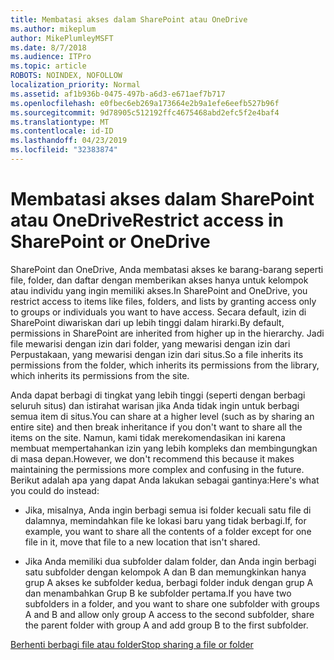 ```yaml
---
title: Membatasi akses dalam SharePoint atau OneDrive
ms.author: mikeplum
author: MikePlumleyMSFT
ms.date: 8/7/2018
ms.audience: ITPro
ms.topic: article
ROBOTS: NOINDEX, NOFOLLOW
localization_priority: Normal
ms.assetid: af1b936b-0475-497b-a6d3-e671aef7b717
ms.openlocfilehash: e0fbec6eb269a173664e2b9a1efe6eefb527b96f
ms.sourcegitcommit: 9d78905c512192ffc4675468abd2efc5f2e4baf4
ms.translationtype: MT
ms.contentlocale: id-ID
ms.lasthandoff: 04/23/2019
ms.locfileid: "32383874"
---
```

# <a name="restrict-access-in-sharepoint-or-onedrive"></a><span data-ttu-id="a423b-102">Membatasi akses dalam SharePoint atau OneDrive</span><span class="sxs-lookup"><span data-stu-id="a423b-102">Restrict access in SharePoint or OneDrive</span></span>

<span data-ttu-id="a423b-103">SharePoint dan OneDrive, Anda membatasi akses ke barang-barang seperti file, folder, dan daftar dengan memberikan akses hanya untuk kelompok atau individu yang ingin memiliki akses.</span><span class="sxs-lookup"><span data-stu-id="a423b-103">In SharePoint and OneDrive, you restrict access to items like files, folders, and lists by granting access only to groups or individuals you want to have access.</span></span> <span data-ttu-id="a423b-104">Secara default, izin di SharePoint diwariskan dari up lebih tinggi dalam hirarki.</span><span class="sxs-lookup"><span data-stu-id="a423b-104">By default, permissions in SharePoint are inherited from higher up in the hierarchy.</span></span> <span data-ttu-id="a423b-105">Jadi file mewarisi dengan izin dari folder, yang mewarisi dengan izin dari Perpustakaan, yang mewarisi dengan izin dari situs.</span><span class="sxs-lookup"><span data-stu-id="a423b-105">So a file inherits its permissions from the folder, which inherits its permissions from the library, which inherits its permissions from the site.</span></span>
  
<span data-ttu-id="a423b-106">Anda dapat berbagi di tingkat yang lebih tinggi (seperti dengan berbagi seluruh situs) dan istirahat warisan jika Anda tidak ingin untuk berbagi semua item di situs.</span><span class="sxs-lookup"><span data-stu-id="a423b-106">You can share at a higher level (such as by sharing an entire site) and then break inheritance if you don't want to share all the items on the site.</span></span> <span data-ttu-id="a423b-107">Namun, kami tidak merekomendasikan ini karena membuat mempertahankan izin yang lebih kompleks dan membingungkan di masa depan.</span><span class="sxs-lookup"><span data-stu-id="a423b-107">However, we don't recommend this because it makes maintaining the permissions more complex and confusing in the future.</span></span> <span data-ttu-id="a423b-108">Berikut adalah apa yang dapat Anda lakukan sebagai gantinya:</span><span class="sxs-lookup"><span data-stu-id="a423b-108">Here's what you could do instead:</span></span>
  
- <span data-ttu-id="a423b-109">Jika, misalnya, Anda ingin berbagi semua isi folder kecuali satu file di dalamnya, memindahkan file ke lokasi baru yang tidak berbagi.</span><span class="sxs-lookup"><span data-stu-id="a423b-109">If, for example, you want to share all the contents of a folder except for one file in it, move that file to a new location that isn't shared.</span></span>
    
- <span data-ttu-id="a423b-110">Jika Anda memiliki dua subfolder dalam folder, dan Anda ingin berbagi satu subfolder dengan kelompok A dan B dan memungkinkan hanya grup A akses ke subfolder kedua, berbagi folder induk dengan grup A dan menambahkan Grup B ke subfolder pertama.</span><span class="sxs-lookup"><span data-stu-id="a423b-110">If you have two subfolders in a folder, and you want to share one subfolder with groups A and B and allow only group A access to the second subfolder, share the parent folder with group A and add group B to the first subfolder.</span></span>
    
[<span data-ttu-id="a423b-111">Berhenti berbagi file atau folder</span><span class="sxs-lookup"><span data-stu-id="a423b-111">Stop sharing a file or folder </span></span>](https://go.microsoft.com/fwlink/?linkid=2008861)
  


